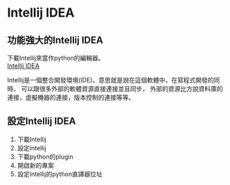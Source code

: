 # Intellij IDEA
## 功能強大的Intellij IDEA
下載Intellij來當作python的編輯器。  
[Intellij IDEA](https://www.jetbrains.com/idea/ "Jetbrains homepage")

Intellij是一個整合開發環境(IDE)，意思就是說在這個軟體中，在寫程式開發的同時，
可以跟很多外部的軟體資源直接連接並且同步，
外部的資源比方說資料庫的連接，虛擬機器的連接，版本控制的連接等等。

## 設定Intellij IDEA
1. 下載Intellij
2. 設定intellij
3. 下載python的plugin
4. 開啟新的專案
5. 設定intellij的python直譯器位址


